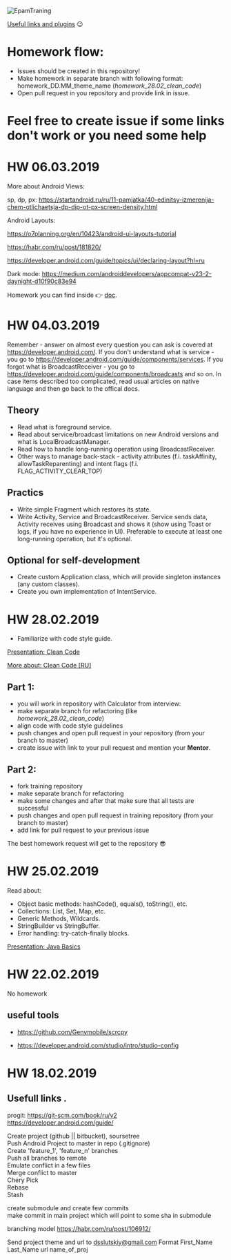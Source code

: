
![EpamTraning](https://user-images.githubusercontent.com/40935877/54784616-55ebb880-4c35-11e9-8b59-e7601d89a5d7.jpg)

[Useful links and plugins](/Useful_things.md) 😉

# Homework flow:
* Issues should be created in this repository!
* Make homework in separate branch with following format: homework_DD.MM_theme_name (*homework_28.02_clean_code*)
* Open pull request in you repository and provide link in issue.

# Feel free to create issue if some links don't work or you need some help


# HW 06.03.2019
More about Android Views: 

sp, dp, px: https://startandroid.ru/ru/11-pamjatka/40-edinitsy-izmerenija-chem-otlichaetsja-dp-dip-ot-px-screen-density.html

Android Layouts:

https://o7planning.org/en/10423/android-ui-layouts-tutorial

https://habr.com/ru/post/181820/

https://developer.android.com/guide/topics/ui/declaring-layout?hl=ru

Dark mode: https://medium.com/androiddevelopers/appcompat-v23-2-daynight-d10f90c83e94

Homework you can find inside 👉 [doc](assets/android_ui.md).

# HW 04.03.2019

Remember - answer on almost every question you can ask is covered at https://developer.android.com/.
If you don't understand what is service - you go to https://developer.android.com/guide/components/services.
If you forgot what is BroadcastReceiver - you go to https://developer.android.com/guide/components/broadcasts and so on.
In case items described too complicated, read usual articles on native language and then go back to the offical docs.

## Theory
- Read what is foreground service.
- Read about service/broadcast limitations on new Android versions and what is LocalBroadcastManager.
- Read how to handle long-running operation using BroadcastReceiver.
- Other ways to manage back-stack - activity attributes (f.i. taskAffinity, allowTaskReparenting) and intent flags (f.i. FLAG_ACTIVITY_CLEAR_TOP)

## Practics
- Write simple Fragment which restores its state.
- Write Activity, Service and BroadcastReceiver. Service sends data, Activity receives using Broadcast and shows it (show using Toast or logs, if you have no experience in UI). Preferable to execute at least one long-running operation, but it's optional.

## Optional for self-development
- Create custom Application class, which will provide singleton instances (any custom classes).
- Create you own implementation of IntentService.

# HW 28.02.2019
- Familiarize with code style guide.

[Presentation: Clean Code](https://docs.google.com/presentation/d/1IS_aoc5RUhsLZKBqJW0JPkKnBpUE7I5fOG6sJkn7rbk/edit?usp=sharing "Clean Code")

[More about: Clean Code [RU]](https://medium.com/clean-code-channel/understanding-clean-code-in-android-3f00301fe16e "Clean Code")


## Part 1:
- you will work in repository with Calculator from interview:  
- make separate branch for refactoring (like *homework_28.02_clean_code*)
- align code with code style guidelines
- push changes and open pull request in your repository (from your branch to master)
- create issue with link to your pull request and mention your **Mentor**.

## Part 2:
- fork training repository
- make separate branch for refactoring
- make some changes and after that make sure that all tests are successful
- push changes and open pull request in training repository (from your branch to master)
- add link for pull request to your previous issue

The best homework request will get to the repository 😎

# HW 25.02.2019
Read about:
- Object basic methods: hashCode(), equals(), toString(), etc.
- Collections: List, Set, Map, etc.
- Generic Methods, Wildcards.
- StringBuilder vs StringBuffer.
- Error handling: try-catch-finally blocks.

[Presentation: Java Basics](https://drive.google.com/file/d/1x-oEkT--PojEBBwFoxIOC5eeb5hZjqUA/view?usp=sharing "Java Basics")

# HW 22.02.2019 

No homework 
## useful tools 
 - https://github.com/Genymobile/scrcpy

 - https://developer.android.com/studio/intro/studio-config

# HW 18.02.2019

## Usefull links . 

progit: https://git-scm.com/book/ru/v2  
https://developer.android.com/guide/  

Create project (github || bitbucket), soursetree  
Push Android Project to master in repo (.gitignore)  
Create 'feature_1', 'feature_n' branches  
Push all branches to remote  
Emulate conflict in a few files  
Merge conflict to master  
Chery Pick  
Rebase  
Stash  

create submodule and create few commits  
make commit in main project which will point to some sha in submodule  

branching model https://habr.com/ru/post/106912/  

Send project theme and url to dsslutskiy@gmail.com
Format
First_Name Last_Name url name_of_proj  
